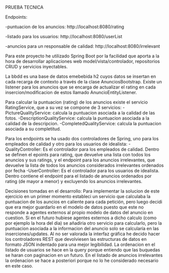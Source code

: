 PRUEBA TECNICA

Endpoints:

-puntuacion de los anuncios: http://localhost:8080/rating

-listado para los usuarios:  http://localhost:8080/userList

-anuncios para un responsable de calidad: http://localhost:8080/irrelevant


Para este proyecto he utilizado Spring Boot por la facilidad que aporta a la hora de desarrollar aplicaciones web model/vista/controlador, repositorios CRUD y servicios inyectables.

La bbdd es una base de datos emebebida h2 cuyos datos se insertan en cada recarga de contexto a través de la clase AnunciosBootstrap. Existe un listener para los anuncios que se encarga de actualizar el rating en cada insercion/modificacion de estos llamado AnuncioEntityListener.

Para calcular la puntuacion (rating) de los anuncios existe el servicio RatingService, que a su vez se compone de 3 servicios:
-PictureQualityService: calcula la puntuacion asociada a la calidad de las fotos.
-DescriptionQualityService: calcula la puntuacion asociada a la calidad de la descripcion.
-CompletedQualityService: calcula la puntuacion asociada a su completitud.

Para los endpoints se ha usado dos controladores de Spring, uno para los empleados de calidad y otro para los usuarios de idealista:
-QualityController: Es el controlador para los empleados de calidad. Dentro se definen el epoints para rating, que devuelve una lista con todos los anuncios y sus ratings, y el endpoint para los anuncios irrelevantes, que devuelve la lista de todos los anuncios considerados irrelevantes ordenados por fecha
-UserController: Es el controlador para los usuarios de idealista. Dentro contiene el endpoint para el listado de anuncios ordenados por rating (de mayor a menor) y excluyendo los anuncios irrelevantes.

Decisiones tomadas en el desarrollo:
Para implementar la solucion de este ejercicio en un primer momento estableci un servicio que calculaba la puntuacion de los auncios en caliente para cada petición, pero luego decidi que era mejor guardarlo en el modelo de datos puesto que este no responde a agentes externos al propio modelo de datos del anuncio en cuestion. Si en el futuro hubiese agentes externos a dicho calculo (como por ejemplo la hora del dia) se añadiria otro servicio para calcularlo, pero la puntuacion asociada a la informacion del anuncio solo se calcularía en las inserciones/updates.
Al no ser valorada la interfaz gráfica he decido hacer los controladores REST que devolviesen las estructuras de datos en formato JSON indentado para una mejor legibilidad.
La ordenacion en el listado de usuarios se hace en la query porque entiendo que las buquedas se haran con paginacion en un futuro. En el listado de anuncios irrelevantes la ordenacion se hace a posteriori porque no lo he considerado necesario en este caso.
